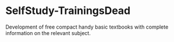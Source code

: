 # SelfStudy-TrainingsDead
Development of free compact handy basic textbooks with complete information on the relevant subject.
